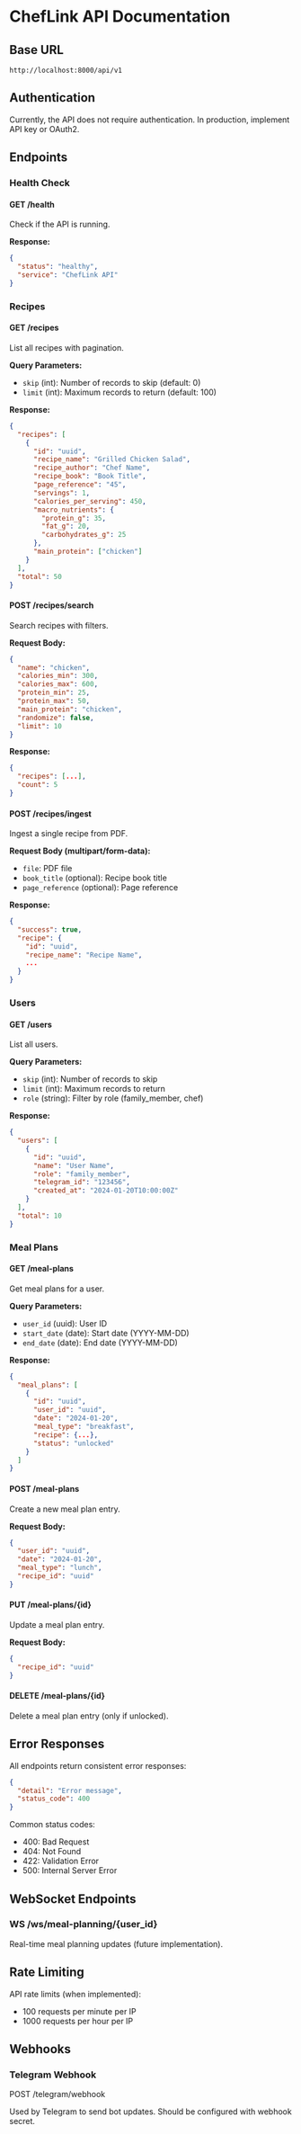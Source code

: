 # ChefLink API Documentation

## Base URL
```
http://localhost:8000/api/v1
```

## Authentication
Currently, the API does not require authentication. In production, implement API key or OAuth2.

## Endpoints

### Health Check

#### GET /health
Check if the API is running.

**Response:**
```json
{
  "status": "healthy",
  "service": "ChefLink API"
}
```

### Recipes

#### GET /recipes
List all recipes with pagination.

**Query Parameters:**
- `skip` (int): Number of records to skip (default: 0)
- `limit` (int): Maximum records to return (default: 100)

**Response:**
```json
{
  "recipes": [
    {
      "id": "uuid",
      "recipe_name": "Grilled Chicken Salad",
      "recipe_author": "Chef Name",
      "recipe_book": "Book Title",
      "page_reference": "45",
      "servings": 1,
      "calories_per_serving": 450,
      "macro_nutrients": {
        "protein_g": 35,
        "fat_g": 20,
        "carbohydrates_g": 25
      },
      "main_protein": ["chicken"]
    }
  ],
  "total": 50
}
```

#### POST /recipes/search
Search recipes with filters.

**Request Body:**
```json
{
  "name": "chicken",
  "calories_min": 300,
  "calories_max": 600,
  "protein_min": 25,
  "protein_max": 50,
  "main_protein": "chicken",
  "randomize": false,
  "limit": 10
}
```

**Response:**
```json
{
  "recipes": [...],
  "count": 5
}
```

#### POST /recipes/ingest
Ingest a single recipe from PDF.

**Request Body (multipart/form-data):**
- `file`: PDF file
- `book_title` (optional): Recipe book title
- `page_reference` (optional): Page reference

**Response:**
```json
{
  "success": true,
  "recipe": {
    "id": "uuid",
    "recipe_name": "Recipe Name",
    ...
  }
}
```

### Users

#### GET /users
List all users.

**Query Parameters:**
- `skip` (int): Number of records to skip
- `limit` (int): Maximum records to return
- `role` (string): Filter by role (family_member, chef)

**Response:**
```json
{
  "users": [
    {
      "id": "uuid",
      "name": "User Name",
      "role": "family_member",
      "telegram_id": "123456",
      "created_at": "2024-01-20T10:00:00Z"
    }
  ],
  "total": 10
}
```

### Meal Plans

#### GET /meal-plans
Get meal plans for a user.

**Query Parameters:**
- `user_id` (uuid): User ID
- `start_date` (date): Start date (YYYY-MM-DD)
- `end_date` (date): End date (YYYY-MM-DD)

**Response:**
```json
{
  "meal_plans": [
    {
      "id": "uuid",
      "user_id": "uuid",
      "date": "2024-01-20",
      "meal_type": "breakfast",
      "recipe": {...},
      "status": "unlocked"
    }
  ]
}
```

#### POST /meal-plans
Create a new meal plan entry.

**Request Body:**
```json
{
  "user_id": "uuid",
  "date": "2024-01-20",
  "meal_type": "lunch",
  "recipe_id": "uuid"
}
```

#### PUT /meal-plans/{id}
Update a meal plan entry.

**Request Body:**
```json
{
  "recipe_id": "uuid"
}
```

#### DELETE /meal-plans/{id}
Delete a meal plan entry (only if unlocked).

## Error Responses

All endpoints return consistent error responses:

```json
{
  "detail": "Error message",
  "status_code": 400
}
```

Common status codes:
- 400: Bad Request
- 404: Not Found
- 422: Validation Error
- 500: Internal Server Error

## WebSocket Endpoints

### WS /ws/meal-planning/{user_id}
Real-time meal planning updates (future implementation).

## Rate Limiting

API rate limits (when implemented):
- 100 requests per minute per IP
- 1000 requests per hour per IP

## Webhooks

### Telegram Webhook
POST /telegram/webhook

Used by Telegram to send bot updates. Should be configured with webhook secret.